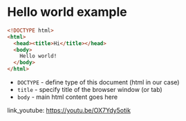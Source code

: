 # Hello world example

```html
<!DOCTYPE html>
<html>
  <head><title>Hi</title></head>
  <body>
    Hello world!
  </body>
</html>
```

- `DOCTYPE` - define type of this document (html in our case)
- `title` - specify title of the browser window (or tab)
- `body` - main html content goes here


link_youtube: https://youtu.be/OX7Ydy5otik
